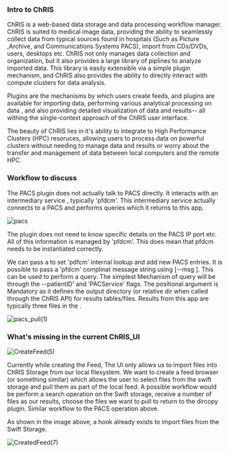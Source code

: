 ### Intro to ChRIS

ChRIS is a web-based data storage and data processing workflow manager. ChRIS is suited to medical image data, providing the ability to seamlessly collect data from typical sources found in hospitals (Such as Picture ,Archive, and Communications Systems PACS), import from CDs/DVDs, users, desktops etc. ChRIS not only manages data collection and organization, but it also provides a large library of piplines to analyze imported data. This library is easily extensible via a simple plugin mechanism, and ChRIS also provides the ability to directly interact with compute clusters for data analysis.

Plugins are the mechanisms by which users create feeds, and plugins are available for importing data, performing various analytical processing on data , and also providing detailed visualization of data and results-- all withing the single-context approach of the ChRIS user interface.

The beauty of ChRIS lies in it's ability to integrate to High Performance Clusters (HPC) resoruces, allowing users to process data on powerful clusters without needing to manage data and results or worry about the transfer and management of data between local computers and the remote HPC.



### Workflow to discuss

The PACS plugin does not actually talk to PACS directly. It interacts with an intermediary service , typically 'pfdcm'. This intermediary service actually connects to a PACS and performs queries which it returns to this app.

![pacs](https://user-images.githubusercontent.com/15992276/66057044-92269c80-e527-11e9-87ab-226b895aab8c.png)

The plugin does not need to know specific details on the PACS IP port etc. All of this information is managed by 'pfdcm'. This does mean that pfdcm needs to be instantiated correctly.

We can pass a <jsonstring> to set 'pdfcm' internal lookup and add new PACS entries. It is possible to pass a 'pfdcm' complinat message string using [--msg <jsonMsgString>]. This <jsonstring> can be used to perform a query. The simplest Mechanism of query will be through the --patientID' and 'PACService' flags. The <outputdir> positional argument is Mandatory as it defines the output directory (or relative dir when called through the ChRIS API) for results tables/files. Results from this app are typically three files in the <outputdir>.

![pacs_pull(1)](https://user-images.githubusercontent.com/15992276/66057122-b3878880-e527-11e9-84eb-001b03ba423f.png)


### What's missing in the current ChRIS_UI

![CreateFeed(5)](https://user-images.githubusercontent.com/15992276/66061933-f6e5f500-e52f-11e9-82fe-8e9c8068f843.png)

Currently while creating the Feed, The UI only allows us to import files into ChRIS Storage from our local filesystem.
We want to create a feed browser (or something similar) which allows the user to select files from the swift storage and pull them as part of the local feed. A possible workflow would be perform a search operation on the Swift storage, receive a number of files as our results, choose the files we want to pull to return to the dircopy plugin. Similar workflow to the PACS operation above.

As shown in the image above, a hook already exists to import files from the Swift Storage.


![CreatedFeed(7)](https://user-images.githubusercontent.com/15992276/66070684-54cf0880-e541-11e9-95b2-01eb45a52eaf.png)


